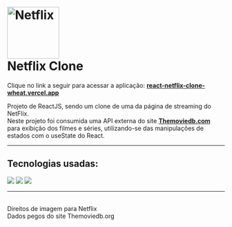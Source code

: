 <h1 align="left">
<br>
    <img 
        src="https://upload.wikimedia.org/wikipedia/commons/thumb/0/08/Netflix_2015_logo.svg/2560px-Netflix_2015_logo.svg.png" 
        alt="Netflix" 
        width="120"
    />
<br>
Netflix Clone
</h1>

<p align="left">
    Clique no link a seguir para acessar a aplicação: 
    <strong><a href="https://react-netflix-clone-wheat.vercel.app/" target="_blank">react-netflix-clone-wheat.vercel.app</a></strong>
</p>

<p align="left">
   Projeto de ReactJS, sendo um clone de uma da página de streaming do NetFlix.<br />
    Neste projeto foi consumida uma API externa do site <strong><a href="https://www.themoviedb.org/" target="_blank">Themoviedb.com</a></strong> para exibição dos filmes e séries, utilizando-se das manipulações de estados com o useState do React.
</p>

<hr />

<div align="left">

## Tecnologias usadas:

<img src="https://img.shields.io/badge/React-20232A?style=for-the-badge&logo=react&logoColor=61DAFB"/>
<img src="https://img.shields.io/badge/JavaScript-F7DF1E?style=for-the-badge&logo=javascript&logoColor=black"/>
<img src="https://img.shields.io/badge/CSS3-1572B6?style=for-the-badge&logo=css3&logoColor=white"/>

</div>

<hr />

<div align="left">
<br/>
    Direitos de imagem para Netflix<br/>
    Dados pegos do site Themoviedb.org
</div>

